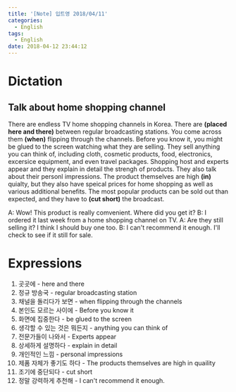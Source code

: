 ```yaml
---
title: '[Note] 입트영 2018/04/11'
categories:
  - English
tags:
  - English
date: 2018-04-12 23:44:12
---
```


# Dictation
## Talk about home shopping channel

There are endless TV home shopping channels in Korea. There are **(placed here and there)** between regular broadcasting stations. You come across them **(when)** flipping through the channels. Before you know it, you might be glued to the screen watching what they are selling. They sell anything you can think of, including cloth, cosmetic products, food, electronics, excersice equipment, and even travel packages. Shopping host and experts appear and they explain in detail the strengh of products. They also talk about their personl impressions. The product themselves are high **(in)** quialty, but they also have speical prices for home shopping as well as various additional benefits. The most popular products can be sold out than expected, and they have to **(cut short)** the broadcast. 

A: Wow! This product is really comvenient. Where did you get it?
B: I ordered it last week from a home shopping channel on TV.
A: Are they still selling it? I think I should buy one too.
B: I can't recommend it enough. I'll check to see if it still for sale.

# Expressions
1. 곳곳에 - here and there
1. 정규 방송국 - regular broadcasting station
1. 채널을 돌리다가 보면 - when flipping through the channels
1. 본인도 모르는 사이에 - Before you know it
1. 화면에 집중한다 - be glued to the screen
1. 생각할 수 있는 것은 뭐든지 - anything you can think of
1. 전문가들이 나와서 - Experts appear
1. 상세하게 설명하다 - explain in detail
1. 개인적인 느낌 - personal impressions
1. 제품 자체가 좋기도 하다 - The products themselves are high in quaility
1. 조기에 중단되다 - cut short
1. 정말 강력하게 추천해 - I can't recommend it enough.
